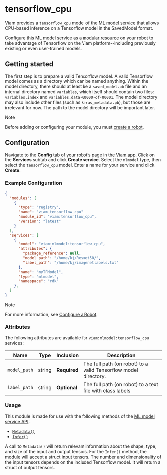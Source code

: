 # tensorflow_cpu

Viam provides a `tensorflow_cpu` model of the [ML model service](https://docs.viam.com/ml/deploy/) that allows CPU-based inference on a Tensorflow model in the SavedModel format.

Configure this ML model service as a [modular resource](https://docs.viam.com/modular-resources/) on your robot to take advantage of Tensorflow on the Viam platform--including previously existing or even user-trained models.

## Getting started

The first step is to prepare a valid Tensorflow model.  A valid Tensorflow model comes as a directory which can be named anything.  Within the model directory, there should at least be a `saved_model.pb` file and an internal directory named `variables`, which itself should contain two files: `variables.index` and `variables.data-00000-of-00001`.  The model directory may also include other files (such as `keras_metadata.pb`), but those are irrelevant for now.  The path to the model directory will be important later.


> [!NOTE]  
> Before adding or configuring your module, you must [create a robot](https://docs.viam.com/manage/fleet/robots/#add-a-new-robot).

## Configuration

Navigate to the **Config** tab of your robot’s page in [the Viam app](https://app.viam.com/). Click on the **Services** subtab and click **Create service**. Select the `mlmodel` type, then select the `tensorflow_cpu` model. Enter a name for your service and click **Create**.

### Example Configuration

```json
{
  "modules": [
    {
      "type": "registry",
      "name": "viam_tensorflow_cpu",
      "module_id": "viam:tensorflow_cpu",
      "version": "latest"
    }
  ],
  "services": [
    {
      "model": "viam:mlmodel:tensorflow_cpu",
      "attributes": {
        "package_reference": null,
        "model_path": "/home/kj/Resnet50/",
        "label_path": "/home/kj/imagenetlabels.txt"
      },
      "name": "myTFModel",
      "type": "mlmodel",
      "namespace": "rdk"
    },
  ]
}
```

> [!NOTE]  
> For more information, see [Configure a Robot](https://docs.viam.com/manage/configuration/).

### Attributes

The following attributes are available for `viam:mlmodel:tensorflow_cpu` services:

| Name | Type | Inclusion | Description |
| ---- | ---- | --------- | ----------- |
| `model_path` | string | **Required** | The full path (on robot) to a valid Tensorflow model directory. |
| `label_path` | string | **Optional** | The full path (on robot) to a text file with class labels |

### Usage

This module is made for use with the following methods of the [ML model service API](https://docs.viam.com/ml/deploy/#api): 
- [`Metadata()`](https://docs.viam.com/ml/deploy/#metadata)
- [`Infer()`](https://docs.viam.com/ml/deploy/#infer)

A call to `Metadata()` will return relevant information about the shape, type, and size of the input and output tensors.  For the `Infer()` method, the module will accept a struct input tensors. The number and dimensionality of the input tensors depends on the included Tensorflow model. It will return a struct of output tensors.





